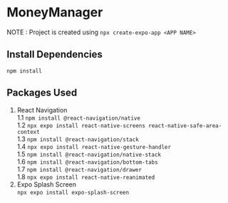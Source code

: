 # MoneyManager
NOTE : Project is created using `npx create-expo-app <APP NAME>`

## Install Dependencies
`npm install`

## Packages Used
1. React Navigation  
    1.1 `npm install @react-navigation/native`  
    1.2 `npx expo install react-native-screens react-native-safe-area-context`  
    1.3 `npm install @react-navigation/stack`  
    1.4 `npx expo install react-native-gesture-handler`  
    1.5 `npm install @react-navigation/native-stack`  
    1.6 `npm install @react-navigation/bottom-tabs`  
    1.7 `npm install @react-navigation/drawer`  
    1.8 `npx expo install react-native-reanimated`  
2. Expo Splash Screen  
`npx expo install expo-splash-screen`